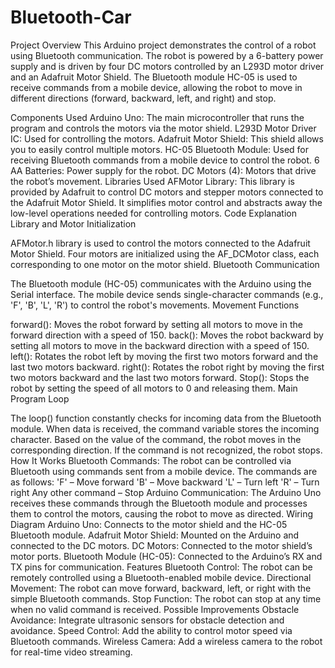 # Bluetooth-Car
Project Overview
This Arduino project demonstrates the control of a robot using Bluetooth communication. The robot is powered by a 6-battery power supply and is driven by four DC motors controlled by an L293D motor driver and an Adafruit Motor Shield. The Bluetooth module HC-05 is used to receive commands from a mobile device, allowing the robot to move in different directions (forward, backward, left, and right) and stop.

Components Used
Arduino Uno: The main microcontroller that runs the program and controls the motors via the motor shield.
L293D Motor Driver IC: Used for controlling the motors.
Adafruit Motor Shield: This shield allows you to easily control multiple motors.
HC-05 Bluetooth Module: Used for receiving Bluetooth commands from a mobile device to control the robot.
6 AA Batteries: Power supply for the robot.
DC Motors (4): Motors that drive the robot’s movement.
Libraries Used
AFMotor Library: This library is provided by Adafruit to control DC motors and stepper motors connected to the Adafruit Motor Shield. It simplifies motor control and abstracts away the low-level operations needed for controlling motors.
Code Explanation
Library and Motor Initialization

AFMotor.h library is used to control the motors connected to the Adafruit Motor Shield.
Four motors are initialized using the AF_DCMotor class, each corresponding to one motor on the motor shield.
Bluetooth Communication

The Bluetooth module (HC-05) communicates with the Arduino using the Serial interface.
The mobile device sends single-character commands (e.g., 'F', 'B', 'L', 'R') to control the robot's movements.
Movement Functions

forward(): Moves the robot forward by setting all motors to move in the forward direction with a speed of 150.
back(): Moves the robot backward by setting all motors to move in the backward direction with a speed of 150.
left(): Rotates the robot left by moving the first two motors forward and the last two motors backward.
right(): Rotates the robot right by moving the first two motors backward and the last two motors forward.
Stop(): Stops the robot by setting the speed of all motors to 0 and releasing them.
Main Program Loop

The loop() function constantly checks for incoming data from the Bluetooth module. When data is received, the command variable stores the incoming character.
Based on the value of the command, the robot moves in the corresponding direction. If the command is not recognized, the robot stops.
How It Works
Bluetooth Commands: The robot can be controlled via Bluetooth using commands sent from a mobile device. The commands are as follows:
'F' – Move forward
'B' – Move backward
'L' – Turn left
'R' – Turn right
Any other command – Stop
Arduino Communication: The Arduino Uno receives these commands through the Bluetooth module and processes them to control the motors, causing the robot to move as directed.
Wiring Diagram
Arduino Uno: Connects to the motor shield and the HC-05 Bluetooth module.
Adafruit Motor Shield: Mounted on the Arduino and connected to the DC motors.
DC Motors: Connected to the motor shield’s motor ports.
Bluetooth Module (HC-05): Connected to the Arduino’s RX and TX pins for communication.
Features
Bluetooth Control: The robot can be remotely controlled using a Bluetooth-enabled mobile device.
Directional Movement: The robot can move forward, backward, left, or right with the simple Bluetooth commands.
Stop Function: The robot can stop at any time when no valid command is received.
Possible Improvements
Obstacle Avoidance: Integrate ultrasonic sensors for obstacle detection and avoidance.
Speed Control: Add the ability to control motor speed via Bluetooth commands.
Wireless Camera: Add a wireless camera to the robot for real-time video streaming.
